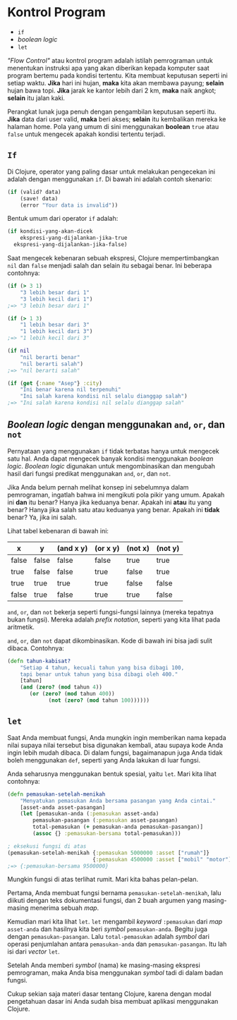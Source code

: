Kontrol Program
===============

* `if`
* _boolean logic_
* `let`

_"Flow Control"_ atau kontrol program adalah istilah pemrograman untuk menentukan instruksi apa yang akan diberikan kepada komputer saat program bertemu pada kondisi tertentu. Kita membuat keputusan seperti ini setiap waktu. __Jika__ hari ini hujan, __maka__ kita akan membawa payung; __selain__ hujan bawa topi. __Jika__ jarak ke kantor lebih dari 2 km, __maka__ naik angkot; __selain__ itu jalan kaki.

Perangkat lunak juga penuh dengan pengambilan keputusan seperti itu. __Jika__ data dari user valid, __maka__ beri akses; __selain__ itu kembalikan mereka ke halaman home. Pola yang umum di sini menggunakan __boolean__ `true` atau `false` untuk mengecek apakah kondisi tertentu terjadi.

## `If`

Di Clojure, operator yang paling dasar untuk melakukan pengecekan ini adalah dengan menggunakan `if`. Di bawah ini adalah contoh skenario:

```clojure
(if (valid? data)
	(save! data)
	(error "Your data is invalid"))
```

Bentuk umum dari operator `if` adalah:

```clojure
(if kondisi-yang-akan-dicek
	ekspresi-yang-dijalankan-jika-true
  ekspresi-yang-dijalankan-jika-false)
```

Saat mengecek kebenaran sebuah ekspresi, Clojure mempertimbangkan `nil` dan `false` menjadi salah dan selain itu sebagai benar. Ini beberapa contohnya:

```clojure
(if (> 3 1)
	"3 lebih besar dari 1"
	"3 lebih kecil dari 1")
;=> "3 lebih besar dari 1"

(if (> 1 3)
	"1 lebih besar dari 3"
	"1 lebih kecil dari 3")
;=> "1 lebih kecil dari 3"

(if nil
	"nil berarti benar"
	"nil berarti salah")
;=> "nil berarti salah"

(if (get {:name "Asep"} :city)
	"Ini benar karena nil terpenuhi"
	"Ini salah karena kondisi nil selalu dianggap salah")
;=> "Ini salah karena kondisi nil selalu dianggap salah"
```

## _Boolean logic_ dengan menggunakan `and`, `or`, dan `not`

Pernyataan yang menggunakan `if` tidak terbatas hanya untuk mengecek satu hal. Anda dapat mengecek banyak kondisi menggunakan _boolean logic_. _Boolean logic_ digunakan untuk mengombinasikan dan mengubah hasil dari fungsi predikat menggunakan `and`, `or`, dan `not`.

Jika Anda belum pernah melihat konsep ini sebelumnya dalam pemrograman, ingatlah bahwa ini mengikuti pola pikir yang umum. Apakah ini __dan__ itu benar? Hanya jika keduanya benar. Apakah ini __atau__ itu yang benar? Hanya jika salah satu atau keduanya yang benar. Apakah ini __tidak__ benar? Ya, jika ini salah.

Lihat tabel kebenaran di bawah ini:

| x     | y     | (and x y) | (or x y) | (not x) | (not y) |
| ----- | ----- | --------- | -------- | ------- | ------- |
| false | false | false | false | true  | true  |
| true  | false | false | true  | false | true  |
| true  | true  | true  | true  | false | false |
| false | true  | false | true  | true  | false |

`and`, `or`, dan `not` bekerja seperti fungsi-fungsi lainnya (mereka tepatnya bukan fungsi). Mereka adalah _prefix notation_, seperti yang kita lihat pada aritmetik.

`and`, `or`, dan `not` dapat dikombinasikan. Kode di bawah ini bisa jadi sulit dibaca. Contohnya:

```clojure
(defn tahun-kabisat?
	"Setiap 4 tahun, kecuali tahun yang bisa dibagi 100, 
	tapi benar untuk tahun yang bisa dibagi oleh 400."
	[tahun]
	(and (zero? (mod tahun 4))
       (or (zero? (mod tahun 400))
	         (not (zero? (mod tahun 100))))))
```

## `let`

Saat Anda membuat fungsi, Anda mungkin ingin memberikan nama kepada nilai supaya nilai tersebut bisa digunakan kembali, atau supaya kode Anda ingin lebih mudah dibaca. Di dalam fungsi, bagaimanapun juga Anda tidak boleh menggunakan `def`, seperti yang Anda lakukan di luar fungsi.

Anda seharusnya menggunakan bentuk spesial, yaitu `let`. Mari kita lihat contohnya:

```clojure
(defn pemasukan-setelah-menikah
	"Menyatukan pemasukan Anda bersama pasangan yang Anda cintai."
	[asset-anda asset-pasangan]
	(let [pemasukan-anda (:pemasukan asset-anda)
        pemasukan-pasangan (:pemasukan asset-pasangan)
        total-pemasukan (+ pemasukan-anda pemasukan-pasangan)]
		(assoc {} :pemasukan-bersama total-pemasukan)))

; eksekusi fungsi di atas
(pemasukan-setelah-menikah {:pemasukan 5000000 :asset ["rumah"]} 
                           {:pemasukan 4500000 :asset ["mobil" "motor"]})
;=> {:pemasukan-bersama 9500000}
```

Mungkin fungsi di atas terlihat rumit. Mari kita bahas pelan-pelan.

Pertama, Anda membuat fungsi bernama `pemasukan-setelah-menikah`, lalu diikuti dengan teks dokumentasi fungsi, dan 2 buah argumen yang masing-masing menerima sebuah _map_.

Kemudian mari kita lihat `let`. `let` mengambil _keyword_ `:pemasukan` dari _map_ `asset-anda` dan hasilnya kita beri _symbol_ `pemasukan-anda`. Begitu juga dengan `pemasukan-pasangan`. Lalu `total-pemasukan` adalah _symbol_ dari operasi penjumlahan antara `pemasukan-anda` dan `pemasukan-pasangan`. Itu lah isi dari _vector_ `let`.

Setelah Anda memberi _symbol_ (nama) ke masing-masing ekspresi pemrograman, maka Anda bisa menggunakan _symbol_ tadi di dalam badan fungsi.

Cukup sekian saja materi dasar tentang Clojure, karena dengan modal pengetahuan dasar ini Anda sudah bisa membuat aplikasi menggunakan Clojure.  
